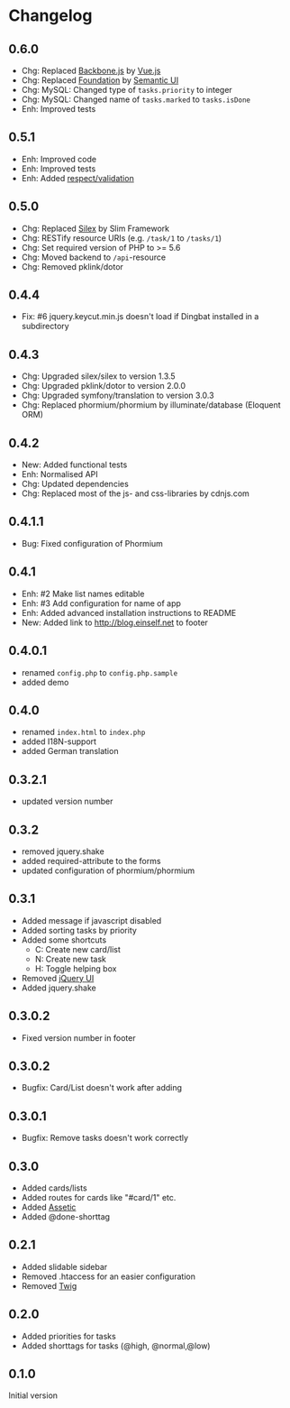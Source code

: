 # Changelog

## 0.6.0

* Chg: Replaced [Backbone.js][backbone] by [Vue.js][vue]
* Chg: Replaced [Foundation][foundation] by [Semantic UI][semanticui]
* Chg: MySQL: Changed type of `tasks.priority` to integer
* Chg: MySQL: Changed name of `tasks.marked` to `tasks.isDone`
* Enh: Improved tests

## 0.5.1

* Enh: Improved code
* Enh: Improved tests
* Enh: Added [respect/validation][respectvalidation]

## 0.5.0

* Chg: Replaced [Silex][silex] by Slim Framework
* Chg: RESTify resource URIs (e.g. `/task/1` to `/tasks/1`)
* Chg: Set required version of PHP to >= 5.6
* Chg: Moved backend to `/api`-resource
* Chg: Removed pklink/dotor

## 0.4.4

* Fix: #6 jquery.keycut.min.js doesn't load if Dingbat installed in a subdirectory

## 0.4.3

* Chg: Upgraded silex/silex to version 1.3.5
* Chg: Upgraded pklink/dotor to version 2.0.0
* Chg: Upgraded symfony/translation to version 3.0.3
* Chg: Replaced phormium/phormium by illuminate/database (Eloquent ORM)

## 0.4.2

* New: Added functional tests
* Enh: Normalised API
* Chg: Updated dependencies
* Chg: Replaced most of the js- and css-libraries by cdnjs.com

## 0.4.1.1

* Bug: Fixed configuration of Phormium

## 0.4.1

* Enh: #2 Make list names editable
* Enh: #3 Add configuration for name of app
* Enh: Added advanced installation instructions to README
* New: Added link to http://blog.einself.net to footer

## 0.4.0.1

* renamed `config.php` to `config.php.sample`
* added demo

## 0.4.0

* renamed `index.html` to `index.php`
* added I18N-support
* added German translation

## 0.3.2.1

* updated version number

## 0.3.2

* removed jquery.shake
* added required-attribute to the forms
* updated configuration of phormium/phormium

## 0.3.1

* Added message if javascript disabled
* Added sorting tasks by priority
* Added some shortcuts
    * C: Create new card/list
    * N: Create new task
    * H: Toggle helping box
* Removed [jQuery UI][jqueryui]
* Added jquery.shake

## 0.3.0.2

* Fixed version number in footer

## 0.3.0.2

* Bugfix: Card/List doesn't work after adding

## 0.3.0.1

* Bugfix: Remove tasks doesn't work correctly

## 0.3.0

* Added cards/lists
* Added routes for cards like "#card/1" etc.
* Added [Assetic][assetic]
* Added @done-shorttag

## 0.2.1

* Added slidable sidebar
* Removed .htaccess for an easier configuration
* Removed [Twig][twig]

## 0.2.0

* Added priorities for tasks
* Added shorttags for tasks (@high, @normal,@low)

## 0.1.0

Initial version

[assetic]: http://github.com/kriswallsmith/assetic
[backbone]: http://backbonejs.org/
[foundation]: http://foundation.zurb.com/
[respectvalidation]: https://github.com/Respect/Validation
[semanticui]: http://semantic-ui.com/
[silex]: http://silex.sensiolabs.org/
[twig]: http://twig.sensiolabs.org/
[vue]: http://vuejs.org/
[jqueryui]: http://jqueryui.com/